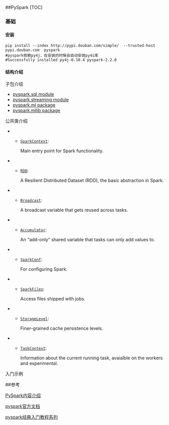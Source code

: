 ##PySpark
[TOC]

### 基础

#### 安装

```shell
pip install --index http://pypi.douban.com/simple/  --trusted-host pypi.douban.com  pyspark
#pyspark依赖py4j，在安装的时候会自动安装py4i库
#Successfully installed py4j-0.10.4 pyspark-2.2.0
```

#### 结构介绍

子包介绍

- [pyspark.sql module](http://spark.apache.org/docs/latest/api/python/pyspark.sql.html)
- [pyspark.streaming module](http://spark.apache.org/docs/latest/api/python/pyspark.streaming.html)
- [pyspark.ml package](http://spark.apache.org/docs/latest/api/python/pyspark.ml.html)
- [pyspark.mllib package](http://spark.apache.org/docs/latest/api/python/pyspark.mllib.html)

公共类介绍

- - [`SparkContext`](http://spark.apache.org/docs/latest/api/python/pyspark.html#pyspark.SparkContext):

    Main entry point for Spark functionality.

- - [`RDD`](http://spark.apache.org/docs/latest/api/python/pyspark.html#pyspark.RDD):

    A Resilient Distributed Dataset (RDD), the basic abstraction in Spark.

- - [`Broadcast`](http://spark.apache.org/docs/latest/api/python/pyspark.html#pyspark.Broadcast):

    A broadcast variable that gets reused across tasks.

- - [`Accumulator`](http://spark.apache.org/docs/latest/api/python/pyspark.html#pyspark.Accumulator):

    An “add-only” shared variable that tasks can only add values to.

- - [`SparkConf`](http://spark.apache.org/docs/latest/api/python/pyspark.html#pyspark.SparkConf):

    For configuring Spark.

- - [`SparkFiles`](http://spark.apache.org/docs/latest/api/python/pyspark.html#pyspark.SparkFiles):

    Access files shipped with jobs.

- - [`StorageLevel`](http://spark.apache.org/docs/latest/api/python/pyspark.html#pyspark.StorageLevel):

    Finer-grained cache persistence levels.

- - [`TaskContext`](http://spark.apache.org/docs/latest/api/python/pyspark.html#pyspark.TaskContext):

    Information about the current running task, avaialble on the workers and experimental.

入门示例



 ##参考

[PySpark内容介绍](http://www.cnblogs.com/wenBlog/p/6323678.html)

[pyspark官方文档](http://spark.apache.org/docs/latest/api/python/pyspark.html#module-pyspark)

[pyspark经典入门教程系列](http://www.mccarroll.net/blog/pyspark2/)